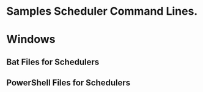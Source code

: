 # Samples Scheduler Command Lines.


# Windows 
## Bat Files for Schedulers

## PowerShell Files for Schedulers
